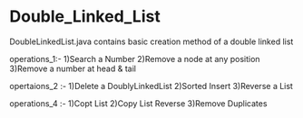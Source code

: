 # Double_Linked_List
DoubleLinkedList.java contains basic creation method of a double linked list

operations_1:-
1)Search a Number
2)Remove a node at any position
3)Remove a number at head & tail

opertaions_2 :-
1)Delete a DoublyLinkedList
2)Sorted Insert
3)Reverse a List

operations_4 :-
1)Copt List
2)Copy List Reverse
3)Remove Duplicates
